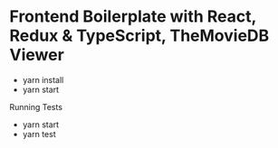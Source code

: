 # Frontend Boilerplate with React, Redux & TypeScript, TheMovieDB Viewer

* yarn install
* yarn start

Running Tests

* yarn start
* yarn test
